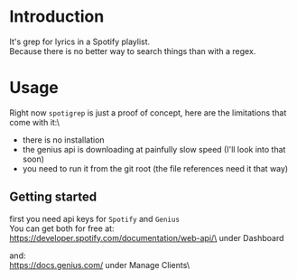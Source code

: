 # Introduction

It's grep for lyrics in a Spotify playlist.\
Because there is no better way to search things than with a regex.

# Usage

Right now `spotigrep` is just a proof of concept, here are the limitations that come with it:\
* there is no installation
* the genius api is downloading at painfully slow speed (I'll look into that soon)
* you need to run it from the git root (the file references need it that way)

## Getting started

first you need api keys for `Spotify` and `Genius`\
You can get both for free at:\
https://developer.spotify.com/documentation/web-api/\
under Dashboard

and:\
https://docs.genius.com/
under Manage Clients\




